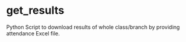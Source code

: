 # get_results
Python Script to download results of whole class/branch by providing attendance Excel file. 
